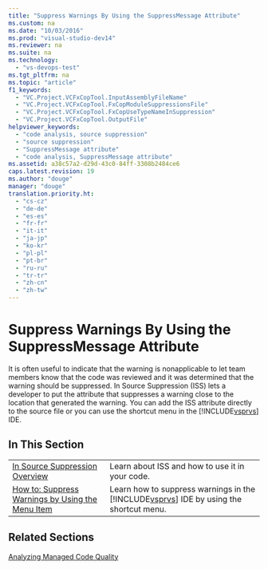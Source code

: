 ```yaml
---
title: "Suppress Warnings By Using the SuppressMessage Attribute"
ms.custom: na
ms.date: "10/03/2016"
ms.prod: "visual-studio-dev14"
ms.reviewer: na
ms.suite: na
ms.technology: 
  - "vs-devops-test"
ms.tgt_pltfrm: na
ms.topic: "article"
f1_keywords: 
  - "VC.Project.VCFxCopTool.InputAssemblyFileName"
  - "VC.Project.VCFxCopTool.FxCopModuleSuppressionsFile"
  - "VC.Project.VCFxCopTool.FxCopUseTypeNameInSuppression"
  - "VC.Project.VCFxCopTool.OutputFile"
helpviewer_keywords: 
  - "code analysis, source suppression"
  - "source suppression"
  - "SuppressMessage attribute"
  - "code analysis, SuppressMessage attribute"
ms.assetid: a38c57a2-d29d-43c0-84ff-3308b2484ce6
caps.latest.revision: 19
ms.author: "douge"
manager: "douge"
translation.priority.ht: 
  - "cs-cz"
  - "de-de"
  - "es-es"
  - "fr-fr"
  - "it-it"
  - "ja-jp"
  - "ko-kr"
  - "pl-pl"
  - "pt-br"
  - "ru-ru"
  - "tr-tr"
  - "zh-cn"
  - "zh-tw"
---
```

# Suppress Warnings By Using the SuppressMessage Attribute
It is often useful to indicate that the warning is nonapplicable to let team members know that the code was reviewed and it was determined that the warning should be suppressed. In Source Suppression (ISS) lets a developer to put the attribute that suppresses a warning close to the location that generated the warning. You can add the ISS attribute directly to the source file or you can use the shortcut menu in the [!INCLUDE[vsprvs](../codequality/includes/vsprvs_md.md)] IDE.  
  
## In This Section  
  
|||  
|-|-|  
|[In Source Suppression Overview](../codequality/in-source-suppression-overview.md)|Learn about ISS and how to use it in your code.|  
|[How to: Suppress Warnings by Using the Menu Item](../codequality/how-to--suppress-warnings-by-using-the-menu-item.md)|Learn how to suppress warnings in the [!INCLUDE[vsprvs](../codequality/includes/vsprvs_md.md)] IDE by using the shortcut menu.|  
  
## Related Sections  
 [Analyzing Managed Code Quality](../codequality/analyzing-managed-code-quality-by-using-code-analysis.md)